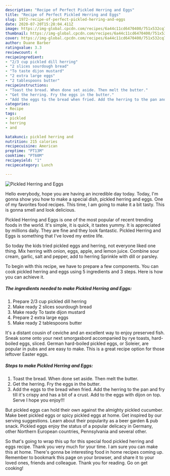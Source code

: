 ```yaml
---
description: "Recipe of Perfect Pickled Herring and Eggs"
title: "Recipe of Perfect Pickled Herring and Eggs"
slug: 1972-recipe-of-perfect-pickled-herring-and-eggs
date: 2020-07-20T15:28:04.411Z
image: https://img-global.cpcdn.com/recipes/6a44c11cd6470400/751x532cq70/pickled-herring-and-eggs-recipe-main-photo.jpg
thumbnail: https://img-global.cpcdn.com/recipes/6a44c11cd6470400/751x532cq70/pickled-herring-and-eggs-recipe-main-photo.jpg
cover: https://img-global.cpcdn.com/recipes/6a44c11cd6470400/751x532cq70/pickled-herring-and-eggs-recipe-main-photo.jpg
author: Duane Barber
ratingvalue: 3.3
reviewcount: 4
recipeingredient:
- "2/3 cup pickled dill herring"
- "2 slices sourdough bread"
- "To taste dijon mustard"
- "2 extra large eggs"
- "2 tablespoons butter"
recipeinstructions:
- "Toast the bread. When done set aside. Then melt the butter."
- "Get the herring. Fry the eggs in the butter."
- "Add the eggs to the bread when fried. Add the herring to the pan and fry till it&#39;s crispy and has a bit of a crust. Add to the eggs with dijon on top. Serve I hope you enjoy!!!"
categories:
- Recipe
tags:
- pickled
- herring
- and

katakunci: pickled herring and 
nutrition: 215 calories
recipecuisine: American
preptime: "PT13M"
cooktime: "PT60M"
recipeyield: "1"
recipecategory: Lunch

---
```



![Pickled Herring and Eggs](https://img-global.cpcdn.com/recipes/6a44c11cd6470400/751x532cq70/pickled-herring-and-eggs-recipe-main-photo.jpg)

Hello everybody, hope you are having an incredible day today. Today, I'm gonna show you how to make a special dish, pickled herring and eggs. One of my favorites food recipes. This time, I am going to make it a bit tasty. This is gonna smell and look delicious.

Pickled Herring and Eggs is one of the most popular of recent trending foods in the world. It's simple, it is quick, it tastes yummy. It is appreciated by millions daily. They are fine and they look fantastic. Pickled Herring and Eggs is something that I've loved my entire life.

So today the kids tried pickled eggs and herring, not everyone liked one thing. Mix herring with onion, eggs, apple, and lemon juice. Combine sour cream, garlic, salt and pepper, add to herring Sprinkle with dill or parsley.


To begin with this recipe, we have to prepare a few components. You can cook pickled herring and eggs using 5 ingredients and 3 steps. Here is how you can achieve it.

<!--inarticleads1-->

##### The ingredients needed to make Pickled Herring and Eggs:

1. Prepare 2/3 cup pickled dill herring
1. Make ready 2 slices sourdough bread
1. Make ready To taste dijon mustard
1. Prepare 2 extra large eggs
1. Make ready 2 tablespoons butter


It&#39;s a distant cousin of ceviche and an excellent way to enjoy preserved fish. Sneak some onto your next smorgasbord accompanied by rye toasts, hard-boiled eggs, sliced. German hard-boiled pickled eggs, or Soleier, are popular in pubs and are easy to make. This is a great recipe option for those leftover Easter eggs. 

<!--inarticleads2-->

##### Steps to make Pickled Herring and Eggs:

1. Toast the bread. When done set aside. Then melt the butter.
1. Get the herring. Fry the eggs in the butter.
1. Add the eggs to the bread when fried. Add the herring to the pan and fry till it&#39;s crispy and has a bit of a crust. Add to the eggs with dijon on top. Serve I hope you enjoy!!!


But pickled eggs can hold their own against the almighty pickled cucumber. Make beet pickled eggs or spicy pickled eggs at home. Get inspired by our serving suggestions. Learn about their popularity as a beer garden &amp; pub snack. Pickled eggs enjoy the status of a popular delicacy in Germany, other Northern European countries, Pennsylvania and several other. 

So that's going to wrap this up for this special food pickled herring and eggs recipe. Thank you very much for your time. I am sure you can make this at home. There's gonna be interesting food in home recipes coming up. Remember to bookmark this page on your browser, and share it to your loved ones, friends and colleague. Thank you for reading. Go on get cooking!
